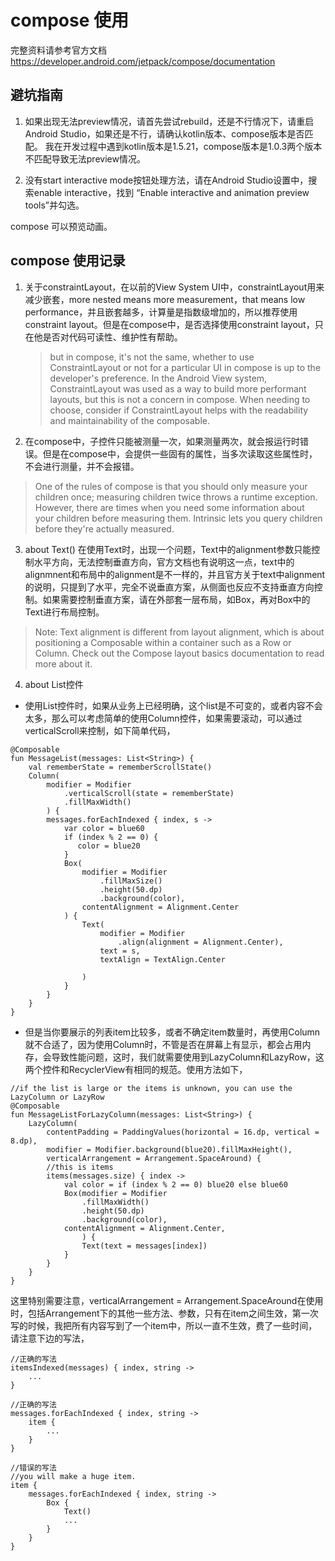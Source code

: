 
# compose 使用
完整资料请参考官方文档 https://developer.android.com/jetpack/compose/documentation

## 避坑指南
1. 如果出现无法preview情况，请首先尝试rebuild，还是不行情况下，请重启Android Studio，如果还是不行，请确认kotlin版本、compose版本是否匹配。
我在开发过程中遇到kotlin版本是1.5.21，compose版本是1.0.3两个版本不匹配导致无法preview情况。

2. 没有start interactive mode按钮处理方法，请在Android Studio设置中，搜索enable interactive，找到 “Enable interactive and animation preview tools”并勾选。


compose 可以预览动画。

## compose 使用记录

1. 关于constraintLayout，在以前的View System UI中，constraintLayout用来减少嵌套，more nested means more measurement，that means low performance，并且嵌套越多，计算量是指数级增加的，所以推荐使用constraint layout。但是在compose中，是否选择使用constraint layout，只在他是否对代码可读性、维护性有帮助。
    
   >  but in compose, it's not the same, whether to use ConstraintLayout or not for a particular UI in compose is up to the developer's preference. In the Android View  system, ConstraintLayout was used as a way to build more performant layouts, but this is not a concern in compose. When needing to choose, consider if 
   >  ConstraintLayout helps with the readability and maintainability of the composable.
    
2. 在compose中，子控件只能被测量一次，如果测量两次，就会报运行时错误。但是在compose中，会提供一些固有的属性，当多次读取这些属性时，不会进行测量，并不会报错。
> One of the rules of compose is that you should only measure your children once; measuring children twice throws a runtime exception. However, there are times when you need some information about your children before measuring them.
> Intrinsic lets you query children before they're actually measured.

3. about Text()
在使用Text时，出现一个问题，Text中的alignment参数只能控制水平方向，无法控制垂直方向，官方文档也有说明这一点，text中的alignmnent和布局中的alignment是不一样的，并且官方关于text中alignment的说明，只提到了水平，完全不说垂直方案，从侧面也反应不支持垂直方向控制。如果需要控制垂直方案，请在外部套一层布局，如Box，再对Box中的Text进行布局控制。
> Note: Text alignment is different from layout alignment, which is about positioning a Composable within a container such as a Row or Column. Check out the Compose layout basics documentation to read more about it.


4. about List控件
*  使用List控件时，如果从业务上已经明确，这个list是不可变的，或者内容不会太多，那么可以考虑简单的使用Column控件，如果需要滚动，可以通过verticalScroll来控制，如下简单代码，
```
@Composable
fun MessageList(messages: List<String>) {
    val rememberState = rememberScrollState()
    Column(
        modifier = Modifier
            .verticalScroll(state = rememberState)
            .fillMaxWidth()
        ) {
        messages.forEachIndexed { index, s ->
            var color = blue60
            if (index % 2 == 0) {
               color = blue20
            }
            Box(
                modifier = Modifier
                    .fillMaxSize()
                    .height(50.dp)
                    .background(color),
                contentAlignment = Alignment.Center
            ) {
                Text(
                    modifier = Modifier
                        .align(alignment = Alignment.Center),
                    text = s,
                    textAlign = TextAlign.Center

                )
            }
        }
    }
}
```

* 但是当你要展示的列表item比较多，或者不确定item数量时，再使用Column就不合适了，因为使用Column时，不管是否在屏幕上有显示，都会占用内存，会导致性能问题，这时，我们就需要使用到LazyColumn和LazyRow，这两个控件和RecyclerView有相同的规范。使用方法如下，
```
//if the list is large or the items is unknown, you can use the LazyColumn or LazyRow
@Composable
fun MessageListForLazyColumn(messages: List<String>) {
    LazyColumn(
        contentPadding = PaddingValues(horizontal = 16.dp, vertical = 8.dp),
        modifier = Modifier.background(blue20).fillMaxHeight(),
        verticalArrangement = Arrangement.SpaceAround) {
        //this is items
        items(messages.size) { index ->
            val color = if (index % 2 == 0) blue20 else blue60
            Box(modifier = Modifier
                .fillMaxWidth()
                .height(50.dp)
                .background(color),
            contentAlignment = Alignment.Center,
                ) {
                Text(text = messages[index])
            }
        }
    }
}
```
这里特别需要注意，verticalArrangement = Arrangement.SpaceAround在使用时，包括Arrangement下的其他一些方法、参数，只有在item之间生效，第一次写的时候，我把所有内容写到了一个item中，所以一直不生效，费了一些时间，请注意下边的写法，
```
//正确的写法
itemsIndexed(messages) { index, string -> 
    ...
}
```

```
//正确的写法
messages.forEachIndexed { index, string -> 
    item {
        ...
    }
}
```

```
//错误的写法
//you will make a huge item.
item {
    messages.forEachIndexed { index, string ->
        Box {
            Text()
            ...
        }
    }
}
```




